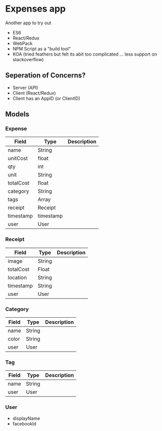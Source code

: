 # Expenses app

Another app to try out

- ES6
- React/Redux
- WebPack
- NPM Script as a "build tool"
- KOA (tried feathers but felt its abit too complicated ... less support on stackoverflow)

## Seperation of Concerns?

- Server (API)
- Client (React/Redux)
- Client has an AppID (or ClientID)

## Models

### Expense

Field | Type | Description
------|------|------------
name | String |
unitCost | float |
qty | int |
unit | String |
totalCost | float |
category | String | 
tags | Array<String> |
receipt | Receipt | 
timestamp | timestamp |
user | User |

### Receipt 

Field | Type | Description
------|------|------------
image | String |
totalCost | Float | 
location | String |
timestamp | String |
user | User |

### Category

Field | Type | Description
------|------|------------
name | String |
color | String |
user | User |

### Tag 

Field | Type | Description
------|------|------------
name | String |
user | User |

### User

- displayName
- facebookId
